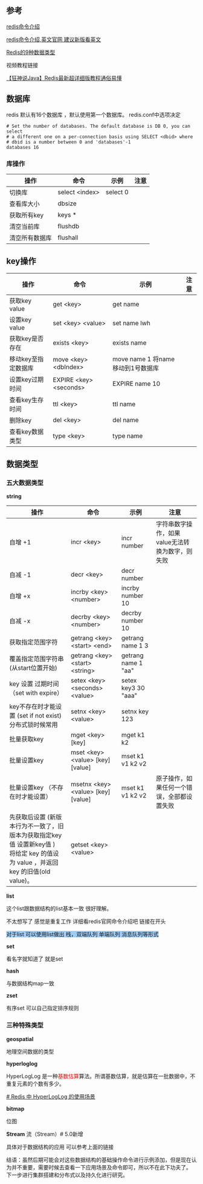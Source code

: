 ```toc
```



## 参考
[redis命令介绍](https://www.redis.net.cn/order/)

[redis命令介绍,英文官网 建议新版看英文](https://redis.io/commands/?group=list)

[Redis的9种数据类型](https://blog.csdn.net/hudeyong926/article/details/99540705)

视频教程链接

[【狂神说Java】Redis最新超详细版教程通俗易懂](https://www.bilibili.com/video/BV1S54y1R7SB?p=1&vd_source=ccbe0c793ac5e34ebb735794692f049e)


## 数据库

redis 默认有16个数据库 ，默认使用第一个数据库。
redis.conf中选项决定

```
# Set the number of databases. The default database is DB 0, you can select
# a different one on a per-connection basis using SELECT <dbid> where
# dbid is a number between 0 and 'databases'-1
databases 16
```

### 库操作

| 操作           | 命令             | 示例 | 注意 |
| -------------- | ---------------- | ---- | ---- |
| 切换库         | select \<index\> | select 0     |      |
| 查看库大小     | dbsize           |      |      |
| 获取所有key    | keys *           |      |      |
| 清空当前库     | flushdb          |      |      |
| 清空所有数据库 | flushall         |      |      |

## key操作

| 操作                | 命令                         | 示例                                 | 注意 |
| ------------------- | ---------------------------- | ------------------------------------ | ---- |
| 获取key value       | get \<key\>                  | get name                             |      |
| 设置key  value      | set \<key\> \<value\>        | set name lwh                         |      |
| 获取key是否存在     | exists    \<key\>            | exists name                          |      |
| 移动key至指定数据库 | move \<key\> \<dbIndex\>     | move name  1   将name移动到1号数据库 |      |
| 设置key过期时间     | EXPIRE  \<key\>  \<seconds\> | EXPIRE name 10                       |      |
| 查看key生存时间     | ttl     \<key\>              | ttl name                             |      |
| 删除key             | del       \<key\>            | del name                             |      |
| 查看key数据类型     | type       \<key\>           | type name                            |      |



## 数据类型


### 五大数据类型
**string**

| 操作                                                                                             | 命令                                          | 示例                | 注意 |
| ------------------------------------------------------------------------------------------------ | --------------------------------------------- | ------------------- | ---- |
| 自增 +1                                                                                          | incr  \<key\>                                 | incr number         |  字符串数字操作，如果value无法转换为数字，则失败    |
| 自减 -1                                                                                          | decr  \<key\>                                 | decr number         |      |
| 自增 +x                                                                                          | incrby  \<key\>  \<number\>                   | incrby number 10    |      |
| 自减 -x                                                                                          | decrby  \<key\>  \<number\>                   | decrby number  10   |      |
| 获取指定范围字符                                                                                 | getrang  \<key\> \<start\> \<end\>            | getrang name 1 3    |      |
| 覆盖指定范围字符串 (从start位置开始)                                                             | getrang  \<key\> \<start\> \<string\>         | getrang name 1 "aa" |      |
| key 设置 过期时间  （set with expire）                                                           | setex   \<key\> \<seconds\> \<value\>         | setex key3 30 "aaa" |      |
| key不存在时才能设置       (set if not exist) 分布式锁时候常用                                    | setnx     \<key\> \<value\>                   | setnx key 123       |      |
| 批量获取key                                                                                      | mget   \<key\> \[key\]                        |  mget k1 k2                   |      |
| 批量设置key                                                                                      | mset   \<key\> \<value\> \[key\]  \[value\]   |   mset k1 v1 k2 v2                  |      |
| 批量设置key   （不存在时才能设置）                                                               | msetnx   \<key\> \<value\> \[key\]  \[value\] |      mset k1 v1 k2 v2                   |  原子操作，如果任何一个错误，全部都设置失败    |
| 先获取后设置 (新版本行为不一致了，旧版本为获取指定key值 设置新key值 ) <br/>将给定 key 的值设为 value ，并返回 key 的旧值(old value)。 | getset     \<key\> \<value\>                                    |                     |      |


**list**

这个list跟数据结构的list基本一致 很好理解。

不太想写了 感觉是重复工作  详细看redis官网命令介绍吧  链接在开头

<span style="background:#A0CCF6">对于list 可以使用list做出 栈，双端队列 单端队列  消息队列等形式</span>

**set**

看名字就知道了 就是set

**hash**

与数据结构map一致

**zset**

有序set 可以自己指定排序规则


### 三种特殊类型

**geospatial**

地理空间数据的类型

**hyperloglog**

HyperLogLog 是一种<font color=#FF0000>基数估算</font>算法。所谓基数估算，就是估算在一批数据中，不重复元素的个数有多少。

[# Redis 中 HyperLogLog 的使用场景](https://zhuanlan.zhihu.com/p/265309426)

**bitmap**

位图

**Stream**
流（Stream）# 5.0新增

具体对于数据结构的应用 可以参考上面的链接



结语：虽然后期可能会对这些数据结构的基础操作命令进行示例添加，但是现在认为并不重要，需要时候去查看一下应用场景及命令即可，所以不在此下功夫了。
下一步进行集群搭建和分布式以及持久化进行研究。
